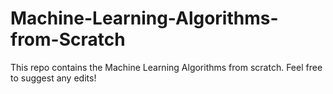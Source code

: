 # Machine-Learning-Algorithms-from-Scratch
This repo contains the Machine Learning Algorithms from scratch. Feel free to suggest any edits!
